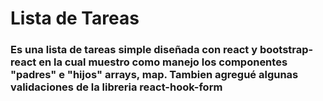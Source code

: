 # Lista de Tareas

<h3>Es una lista de tareas simple diseñada con react y bootstrap-react  en la cual muestro como manejo los componentes "padres" e "hijos" arrays, map. Tambien agregué algunas validaciones de la libreria react-hook-form</h3>
